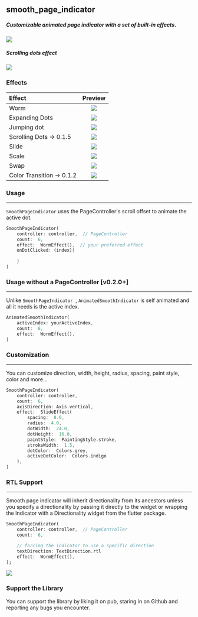 ## smooth_page_indicator

##### Customizable animated page indicator with a set of built-in effects.


![](https://github.com/Milad-Akarie/smooth_page_indicator/blob/master/demo/smooth_page_indicator_demo_1.gif?raw=true)

##### Scrolling dots effect

![](https://github.com/Milad-Akarie/smooth_page_indicator/blob/master/demo/smooth_page_indicator_demo_4.gif?raw=true)

### Effects

| Effect                    |                                                  Preview                                                  |
| :------------------------ | :-------------------------------------------------------------------------------------------------------: |
| Worm                      |       ![](https://github.com/Milad-Akarie/smooth_page_indicator/blob/master/demo/worm.gif?raw=true)       |
| Expanding Dots            |  ![](https://github.com/Milad-Akarie/smooth_page_indicator/blob/master/demo/expanding-dot.gif?raw=true)   |
| Jumping dot               |   ![](https://github.com/Milad-Akarie/smooth_page_indicator/blob/master/demo/jumping-dot.gif?raw=true)    |
| Scrolling Dots -> 0.1.5   |  ![](https://github.com/Milad-Akarie/smooth_page_indicator/blob/master/demo/scrolling-dots-2.gif?raw=true)  |
| Slide                     |      ![](https://github.com/Milad-Akarie/smooth_page_indicator/blob/master/demo/slide.gif?raw=true)       |
| Scale                     |      ![](https://github.com/Milad-Akarie/smooth_page_indicator/blob/master/demo/scale.gif?raw=true)       |
| Swap                      |       ![](https://github.com/Milad-Akarie/smooth_page_indicator/blob/master/demo/swap.gif?raw=true)       |
| Color Transition -> 0.1.2 | ![](https://github.com/Milad-Akarie/smooth_page_indicator/blob/master/demo/color-transition.gif?raw=true) |

### Usage
---
`SmoothPageIndicator` uses the PageController's scroll offset to animate the active dot.

```dart
SmoothPageIndicator(
	controller: controller,  // PageController
	count:  6,
	effect:  WormEffect(),  // your preferred effect
	onDotClicked: (index){
	    
	}
)

```

### Usage without a PageController [v0.2.0+]
---
Unlike `SmoothPageIndicator `, `AnimatedSmoothIndicator` is self animated and all it needs is the active index.
```dart
AnimatedSmoothIndicator(
	activeIndex: yourActiveIndex,
	count:  6,
	effect:  WormEffect(),
)

```

### Customization

---

You can customize direction, width, height, radius, spacing, paint style, color and more...

```dart
SmoothPageIndicator(
	controller: controller,
	count:  6,
	axisDirection: Axis.vertical,
	effect:  SlideEffect(
		spacing:  8.0,
		radius:  4.0,
		dotWidth:  24.0,
		dotHeight:  16.0,
		paintStyle:  PaintingStyle.stroke,
		strokeWidth:  1.5,
		dotColor:  Colors.grey,
		activeDotColor:  Colors.indigo
	),
)

```

### RTL Support
---

Smooth page indicator will inherit directionality from its ancestors unless you specify a directionality by passing it directly to the widget or wrapping the Indicator with a Directionality widget from the flutter package.

```dart
SmoothPageIndicator(
	controller: controller,  // PageController
	count:  6,

	// forcing the indicator to use a specific direction
	textDirection: TextDirection.rtl
	effect:  WormEffect(),
);

```

![](https://github.com/Milad-Akarie/smooth_page_indicator/blob/master/demo/smooth_page_indicator_demo_3.gif?raw=true)

### Support the Library

You can support the library by liking it on pub, staring in on Github and reporting any bugs you encounter.
